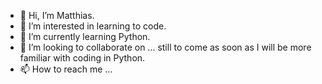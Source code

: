 - 👋 Hi, I’m Matthias.
- 👀 I’m interested in learning to code.
- 🌱 I’m currently learning Python.
- 💞️ I’m looking to collaborate on ... still to come as soon as I will be more familiar with coding in Python.
- 📫 How to reach me ...

<!---
mattimailt/mattimailt is a ✨ special ✨ repository because its `README.md` (this file) appears on your GitHub profile.
You can click the Preview link to take a look at your changes.
--->
